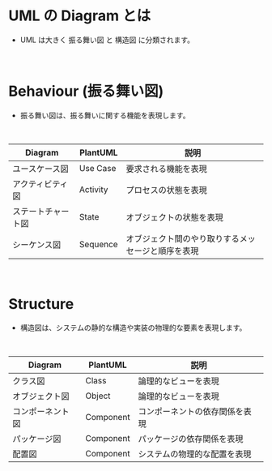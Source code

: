 # UML の Diagram とは
* UML は大きく 振る舞い図 と 構造図 に分類されます。
</br>


# Behaviour (振る舞い図)
* 振る舞い図は、振る舞いに関する機能を表現します。
</br>

| Diagram | PlantUML | 説明 |
| --- | --- |  ---- |
| ユースケース図 | Use Case | 要求される機能を表現 |
| アクティビティ図 | Activity | プロセスの状態を表現 |
| ステートチャート図 | State | オブジェクトの状態を表現 |
| シーケンス図 | Sequence | オブジェクト間のやり取りするメッセージと順序を表現 |
</br>

# Structure
* 構造図は、システムの静的な構造や実装の物理的な要素を表現します。
</br>

|Diagram | PlantUML | 説明|
| --- | --- |  ---- |
|クラス図 | Class | 論理的なビューを表現|
|オブジェクト図 | Object | 論理的なビューを表現|
|コンポーネント図 | Component | コンポーネントの依存関係を表現|
|パッケージ図 | Component | パッケージの依存関係を表現|
|配置図 | Component | システムの物理的な配置を表現|
